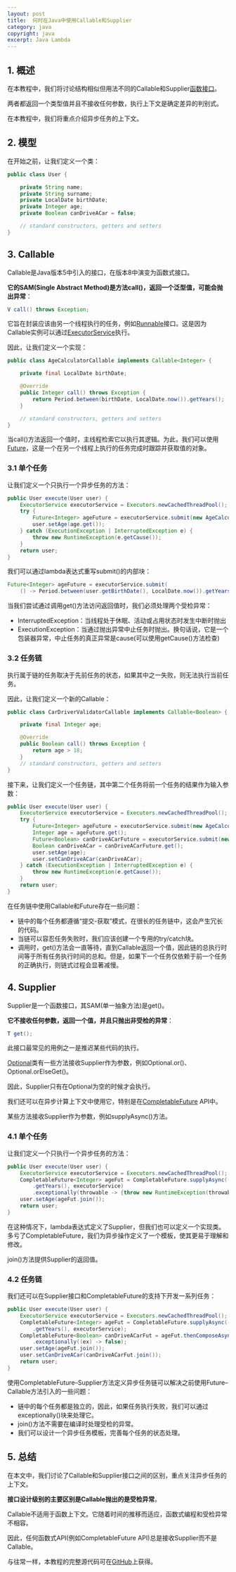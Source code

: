 ```yaml
---
layout: post
title:  何时在Java中使用Callable和Supplier
category: java
copyright: java
excerpt: Java Lambda
---
```


## 1. 概述

在本教程中，我们将讨论结构相似但用法不同的Callable和Supplier[函数接口](https://www.baeldung.com/java-8-functional-interfaces)。

两者都返回一个类型值并且不接收任何参数，执行上下文是确定差异的判别式。

在本教程中，我们将重点介绍异步任务的上下文。

## 2. 模型

在开始之前，让我们定义一个类：

```java
public class User {

    private String name;
    private String surname;
    private LocalDate birthDate;
    private Integer age;
    private Boolean canDriveACar = false;

    // standard constructors, getters and setters
}
```

## 3. Callable

Callable是Java版本5中引入的接口，在版本8中演变为函数式接口。

**它的SAM(Single Abstract Method)是方法call()，返回一个泛型值，可能会抛出异常**：

```java
V call() throws Exception;
```

它旨在封装应该由另一个线程执行的任务，例如[Runnable](https://www.baeldung.com/java-runnable-callable)接口。这是因为Callable实例可以通过[ExecutorService](https://www.baeldung.com/java-executor-service-tutorial)执行。

因此，让我们定义一个实现：

```java
public class AgeCalculatorCallable implements Callable<Integer> {

    private final LocalDate birthDate;

    @Override
    public Integer call() throws Exception {
        return Period.between(birthDate, LocalDate.now()).getYears();
    }

    // standard constructors, getters and setters
}
```

当call()方法返回一个值时，主线程检索它以执行其逻辑。为此，我们可以使用[Future](https://www.baeldung.com/java-future)，这是一个在另一个线程上执行的任务完成时跟踪并获取值的对象。

### 3.1 单个任务

让我们定义一个只执行一个异步任务的方法：

```java
public User execute(User user) {
    ExecutorService executorService = Executors.newCachedThreadPool();
    try {
        Future<Integer> ageFuture = executorService.submit(new AgeCalculatorCallable(user.getBirthDate()));
        user.setAge(age.get());
    } catch (ExecutionException | InterruptedException e) {
        throw new RuntimeException(e.getCause());
    }
    return user;
}
```

我们可以通过lambda表达式重写submit()的内部块：

```java
Future<Integer> ageFuture = executorService.submit(
    () -> Period.between(user.getBirthDate(), LocalDate.now()).getYears());
```

当我们尝试通过调用get()方法访问返回值时，我们必须处理两个受检异常：

-   InterruptedException：当线程处于休眠、活动或占用状态时发生中断时抛出
-   ExecutionException：当通过抛出异常中止任务时抛出。换句话说，它是一个包装器异常，中止任务的真正异常是cause(可以使用getCause()方法检查)

### 3.2 任务链

执行属于链的任务取决于先前任务的状态，如果其中之一失败，则无法执行当前任务。

因此，让我们定义一个新的Callable：

```java
public class CarDriverValidatorCallable implements Callable<Boolean> {

    private final Integer age;

    @Override
    public Boolean call() throws Exception {
        return age > 18;
    }
    // standard constructors, getters and setters
}
```

接下来，让我们定义一个任务链，其中第二个任务将前一个任务的结果作为输入参数：

```java
public User execute(User user) {
    ExecutorService executorService = Executors.newCachedThreadPool();
    try {
        Future<Integer> ageFuture = executorService.submit(new AgeCalculatorCallable(user.getBirthDate()));
        Integer age = ageFuture.get();
        Future<Boolean> canDriveACarFuture = executorService.submit(new CarDriverValidatorCallable(age));
        Boolean canDriveACar = canDriveACarFuture.get();
        user.setAge(age);
        user.setCanDriveACar(canDriveACar);
    } catch (ExecutionException | InterruptedException e) {
        throw new RuntimeException(e.getCause());
    }
    return user;
}
```

在任务链中使用Callable和Future存在一些问题：

-   链中的每个任务都遵循“提交-获取”模式，在很长的任务链中，这会产生冗长的代码。
-   当链可以容忍任务失败时，我们应该创建一个专用的try/catch块。
-   调用时，get()方法会一直等待，直到Callable返回一个值，因此链的总执行时间等于所有任务执行时间的总和。但是，如果下一个任务仅依赖于前一个任务的正确执行，则链式过程会显著减慢。

## 4. Supplier

Supplier是一个函数接口，其SAM(单一抽象方法)是get()。

**它不接收任何参数，返回一个值，并且只抛出非受检的异常**：

```java
T get();
```

此接口最常见的用例之一是推迟某些代码的执行。

[Optional](https://www.baeldung.com/java-optional)类有一些方法接收Supplier作为参数，例如Optional.or()、Optional.orElseGet()。

因此，Supplier只有在Optional为空的时候才会执行。

我们还可以在异步计算上下文中使用它，特别是在[CompletableFuture](https://www.baeldung.com/java-completablefuture) API中。

某些方法接收Supplier作为参数，例如supplyAsync()方法。

### 4.1 单个任务

让我们定义一个只执行一个异步任务的方法：

```java
public User execute(User user) {
    ExecutorService executorService = Executors.newCachedThreadPool();
    CompletableFuture<Integer> ageFut = CompletableFuture.supplyAsync(() -> Period.between(user.getBirthDate(), LocalDate.now())
        .getYears(), executorService)
        .exceptionally(throwable -> {throw new RuntimeException(throwable);});
    user.setAge(ageFut.join());
    return user;
}
```

在这种情况下，lambda表达式定义了Supplier，但我们也可以定义一个实现类。多亏了CompletableFuture，我们为异步操作定义了一个模板，使其更易于理解和修改。

join()方法提供Supplier的返回值。

### 4.2 任务链

我们还可以在Supplier接口和CompletableFuture的支持下开发一系列任务：

```java
public User execute(User user) {
    ExecutorService executorService = Executors.newCachedThreadPool();
    CompletableFuture<Integer> ageFut = CompletableFuture.supplyAsync(() -> Period.between(user.getBirthDate(), LocalDate.now())
        .getYears(), executorService);
    CompletableFuture<Boolean> canDriveACarFut = ageFut.thenComposeAsync(age -> CompletableFuture.supplyAsync(() -> age > 18, executorService))
        .exceptionally((ex) -> false);
    user.setAge(ageFut.join());
    user.setCanDriveACar(canDriveACarFut.join());
    return user;
}
```

使用CompletableFuture–Supplier方法定义异步任务链可以解决之前使用Future–Callable方法引入的一些问题：

-   链中的每个任务都是独立的，因此，如果任务执行失败，我们可以通过exceptionally()块来处理它。
-   join()方法不需要在编译时处理受检的异常。
-   我们可以设计一个异步任务模板，完善每个任务的状态处理。

## 5. 总结

在本文中，我们讨论了Callable和Supplier接口之间的区别，重点关注异步任务的上下文。

**接口设计级别的主要区别是Callable抛出的是受检异常**。 

Callable不适用于函数上下文。它随着时间的推移而适应，函数式编程和受检异常不相容。

因此，任何函数式API(例如CompletableFuture API)总是接收Supplier而不是Callable。

与往常一样，本教程的完整源代码可在[GitHub](https://github.com/tuyucheng7/taketoday-tutorial4j/tree/master/java-core-modules/java-lambdas)上获得。